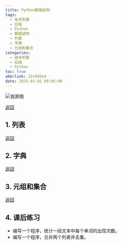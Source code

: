 ```yaml
---
title: Python数据结构
tags:
  - 技术积累
  - 后端
  - Python
  - 数据结构
  - 列表
  - 字典
  - 元组和集合
categories:
  - 技术积累
  - 后端
  - Python
toc: true
abbrlink: 22c892e4
date: 2025-03-02 09:05:00
---
```


![首屏图](https://s21.ax1x.com/2025/02/23/pElDl6S.jpg)

<!--
<https://s21.ax1x.com/2025/02/23/pElDQl8.jpg>
-->

<!-- more -->

[返回](/archives/202502214537ccef/#Day-7：数据结构)

## 1. 列表

[返回](/archives/202502214537ccef/#Day-7：数据结构)

## 2. 字典

[返回](/archives/202502214537ccef/#Day-7：数据结构)

## 3. 元组和集合

[返回](/archives/202502214537ccef/#Day-7：数据结构)

## 4. 课后练习

- 编写一个程序，统计一段文本中每个单词的出现次数。
- 编写一个程序，合并两个列表并去重。
